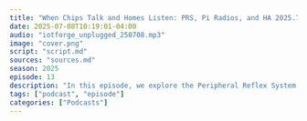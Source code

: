 ```yaml
---
title: "When Chips Talk and Homes Listen: PRS, Pi Radios, and HA 2025.7"
date: 2025-07-08T10:19:01-04:00
audio: "iotforge_unplugged_250708.mp3"
image: "cover.png"
script: "script.md"
sources: "sources.md"
season: 2025
episode: 13
description: "In this episode, we explore the Peripheral Reflex System (PRS) — a hidden gem inside Silicon Labs chips that enables ultra-low-power, high-speed hardware reactions without waking the CPU. We look at Raspberry Pi’s new $4 certified radio module that can save you thousands in wireless certification costs, and meet Walter — a powerful ESP32-S3 + 5G module built for cellular-connected IoT in the field. Finally, we dive into Home Assistant 2025.7, with its redesigned tablet-friendly dashboards, fully local conversational voice assistant, and cleaner, modular device integration."
tags: ["podcast", "episode"]
categories: ["Podcasts"]
---
```

